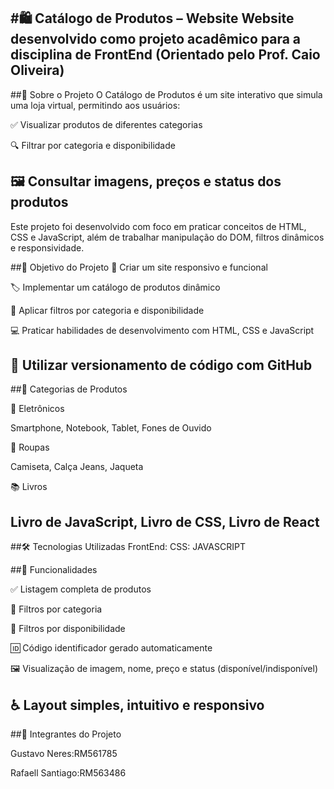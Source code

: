 #🛍️ Catálogo de Produtos – Website
Website desenvolvido como projeto acadêmico para a disciplina de FrontEnd
(Orientado pelo Prof. Caio Oliveira)
---

##📌 Sobre o Projeto
O Catálogo de Produtos é um site interativo que simula uma loja virtual, permitindo aos usuários:

✅ Visualizar produtos de diferentes categorias

🔍 Filtrar por categoria e disponibilidade

🖼️ Consultar imagens, preços e status dos produtos
---

Este projeto foi desenvolvido com foco em praticar conceitos de HTML, CSS e JavaScript, além de trabalhar manipulação do DOM, filtros dinâmicos e responsividade.

##🚀 Objetivo do Projeto
📱 Criar um site responsivo e funcional

🏷️ Implementar um catálogo de produtos dinâmico

🎯 Aplicar filtros por categoria e disponibilidade

💻 Praticar habilidades de desenvolvimento com HTML, CSS e JavaScript

🔗 Utilizar versionamento de código com GitHub
---

##🛒 Categorias de Produtos

📱 Eletrônicos

Smartphone, Notebook, Tablet, Fones de Ouvido

👕 Roupas

Camiseta, Calça Jeans, Jaqueta

📚 Livros

Livro de JavaScript, Livro de CSS, Livro de React
---

##🛠️ Tecnologias Utilizadas
FrontEnd:
CSS:
JAVASCRIPT

##🧠 Funcionalidades

✅ Listagem completa de produtos

🔎 Filtros por categoria

🛒 Filtros por disponibilidade

🆔 Código identificador gerado automaticamente

🖼️ Visualização de imagem, nome, preço e status (disponível/indisponível)

♿ Layout simples, intuitivo e responsivo
---

##💼 Integrantes do Projeto

Gustavo Neres:RM561785

Rafaell Santiago:RM563486

